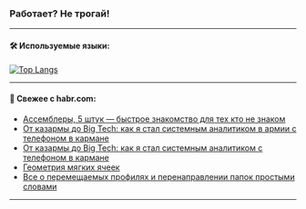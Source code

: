 ### Работает? Не трогай!

---
<!--
#### 🛠️ Technical stack:

![Java](https://img.shields.io/badge/Java-informational?logo=Oracle&style=flat&logoColor=white&color=FF4500)
![Kotlin](https://img.shields.io/badge/Kotlin-informational?logo=Kotlin&style=flat&logoColor=white&color=774D97)
![TS](https://img.shields.io/badge/TypeScript-informational?logo=typeScript&style=flat&logoColor=black&color=017acc)
![Python](https://img.shields.io/badge/Python-informational?logo=Python&style=flat&logoColor=black&color=ffdd54) <br>
![Spring](https://img.shields.io/badge/Spring-informational?logo=Spring&style=flat&logoColor=white&color=6DB33F) 
![SpringBoot](https://img.shields.io/badge/SpringBoot-informational?logo=SpringBoot&style=flat&logoColor=white&color=6DB33F)
![Nest](https://img.shields.io/badge/NestJS-informational?logo=NestJS&style=flat&logoColor=white&color=E0234E) 
![NodeJS](https://img.shields.io/badge/NodeJS-informational?logo=node.js&style=flat&logoColor=white&color=70A760)<br>
![PostgreSQL](https://img.shields.io/badge/PostgreSQL-informational?logo=PostgreSQL&style=flat&logoColor=white&color=DAA520)
![MongoDB](https://img.shields.io/badge/MongoDB-informational?logo=MongoDB&style=flat&logoColor=white&color=870000)
![Apache](https://img.shields.io/badge/Apache-informational?logo=apache&style=flat&logoColor=white&color=f74e28)

___ 
-->

#### 🛠️ Используемые языки:

[![Top Langs](https://github-readme-stats-82jvfl3w3-advtsettinggmailcoms-projects.vercel.app/api/top-langs/?username=zloylis&langs_count=10&hide_title=true&title_color=e6edf3&size_weight=0.5&count_weight=0.5&layout=compact&hide_progress=true&hide_border=true&theme=dracula)](https://github.com/zloylis)

<!---


####  :octocat:&nbsp;&nbsp; Статистика:

![GitHub stats](https://github-readme-stats-u2qms2cxw-advtsettinggmailcoms-projects.vercel.app/api?username=zloylis&show_icons=true&hide_border=true&theme=dracula&title_color=e6edf3&include_all_commits=true&count_private=true&hide_rank=false&hide_title=true&rank_icon=github)
-->
---

#### 💬 Свежее с habr.com:

<!-- BLOG-POST-LIST:START -->
- [Ассемблеры, 5 штук — быстрое знакомство для тех кто не знаком](https://habr.com/ru/articles/855158/?utm_source=habrahabr&utm_medium=rss&utm_campaign=855158)
- [От казармы до Big Tech: как я стал системным аналитиком в армии с телефоном в кармане](https://habr.com/ru/articles/855184/?utm_source=habrahabr&utm_medium=rss&utm_campaign=855184)
- [От казармы до Big Tech: как я стал системным аналитиком с телефоном в кармане](https://habr.com/ru/articles/855182/?utm_source=habrahabr&utm_medium=rss&utm_campaign=855182)
- [Геометрия мягких ячеек](https://habr.com/ru/articles/855174/?utm_source=habrahabr&utm_medium=rss&utm_campaign=855174)
- [Все о перемещаемых профилях и перенаправлении папок простыми словами](https://habr.com/ru/articles/855166/?utm_source=habrahabr&utm_medium=rss&utm_campaign=855166)
<!-- BLOG-POST-LIST:END -->

---
